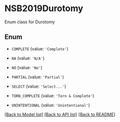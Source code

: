 # NSB2019Durotomy

Enum class for Durotomy

## Enum

* `COMPLETE` (value: `'Complete'`)

* `NA` (value: `'N/A'`)

* `NO` (value: `'No'`)

* `PARTIAL` (value: `'Partial'`)

* `SELECT` (value: `'Select...'`)

* `TORN_COMPLETE` (value: `'Torn & Complete'`)

* `UNINTENTIONAL` (value: `'Unintentional'`)

[[Back to Model list]](../README.md#documentation-for-models) [[Back to API list]](../README.md#documentation-for-api-endpoints) [[Back to README]](../README.md)


